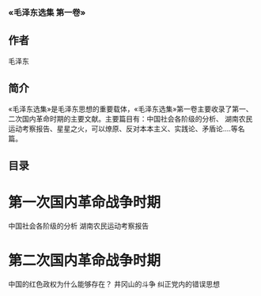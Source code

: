 ### &laquo;毛泽东选集&nbsp;第一卷&raquo;
## 作者  
毛泽东
## 简介

&laquo;毛泽东选集&raquo;是毛泽东思想的重要载体，&laquo;毛泽东选集&raquo;第一卷主要收录了第一、二次国内革命时期的主要文献。主要篇目有：中国社会各阶级的分析、 湖南农民运动考察报告、星星之火，可以燎原、反对本本主义、实践论、矛盾论....等名篇。

##  目录
# 第一次国内革命战争时期
中国社会各阶级的分析
湖南农民运动考察报告
# 第二次国内革命战争时期
中国的红色政权为什么能够存在？
井冈山的斗争
纠正党内的错误思想


